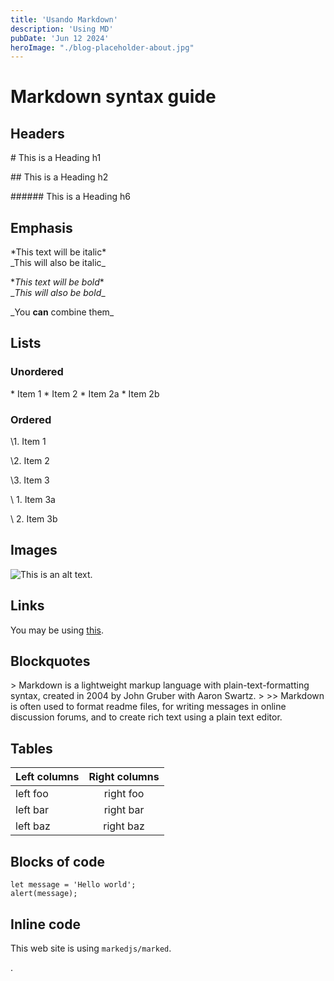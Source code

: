 ```yaml
---
title: 'Usando Markdown'
description: 'Using MD'
pubDate: 'Jun 12 2024'
heroImage: "./blog-placeholder-about.jpg" 
---
```


# Markdown syntax guide
## Headers

\# This is a Heading h1

\## This is a Heading h2

\###### This is a Heading h6

## Emphasis

\*This text will be italic*  
\_This will also be italic_

\**This text will be bold**  
\__This will also be bold__

\_You **can** combine them_

## Lists

### Unordered

\* Item 1
\* Item 2
\* Item 2a
\* Item 2b

### Ordered

\1. Item 1

\2. Item 2

\3. Item 3

\    1. Item 3a

\    2. Item 3b

## Images

![This is an alt text.](/blog-placeholder-about.jpg "This is a sample image.")

## Links

You may be using [this](fmarcos.dev).

## Blockquotes

\> Markdown is a lightweight markup language with plain-text-formatting syntax, created in 2004 by John Gruber with Aaron Swartz.
\>
\>> Markdown is often used to format readme files, for writing messages in online discussion forums, and to create rich text using a plain text editor.

## Tables

| Left columns  | Right columns |
| ------------- |:-------------:|
| left foo      | right foo     |
| left bar      | right bar     |
| left baz      | right baz     |


## Blocks of code

```
let message = 'Hello world';
alert(message);
```

## Inline code

This web site is using `markedjs/marked`.


.